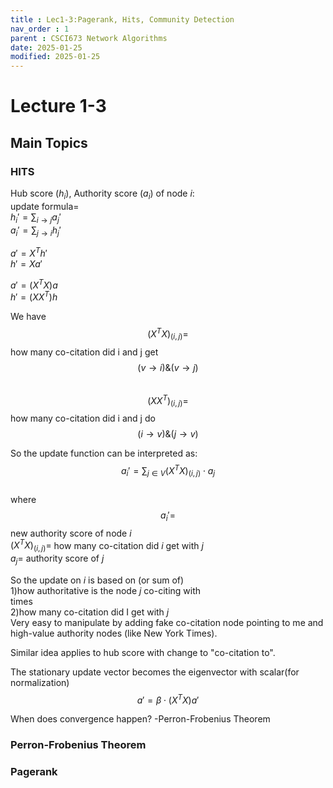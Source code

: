 ```yaml
---
title : Lec1-3:Pagerank, Hits, Community Detection
nav_order : 1
parent : CSCI673 Network Algorithms
date: 2025-01-25
modified: 2025-01-25
---
```

# Lecture 1-3
## Main Topics
### HITS
Hub score ($h_i$), Authority score ($a_i$) of node $i$:  
update formula=  
$h_i' = \sum_{i \to j} a_j'$  
$a_i' = \sum_{j \to i} h_j'$  

$a' = X^T h'$  
$h' = Xa'$ 

$a' = (X^T X) a$  
$h' = (X X^T) h$ 

We have  
$$(X^T X)_{(i,j)} =$$ how many co-citation did i and j get $$(v \to i) \& (v \to j)$$  
$$(X X^T)_{(i,j)} =$$ how many co-citation did i and j do $$(i \to v) \& (j \to v)$$

So the update function can be interpreted as:  
$$a_i' = \sum_{j \in V} (X^TX)_{(i,j)} \cdot a_j$$  
where  
$$a_i'=$$ new authority score of node $i$  
$(X^TX)_{(i,j)} =$ how many co-citation did $i$ get with $j$  
$a_j=$ authority score of $j$  

So the update on $i$ is based on (or sum of)   
1)how authoritative is the node $j$ co-citing with  
times  
2)how many co-citation did I get with $j$  
Very easy to manipulate by adding fake co-citation node pointing to me and high-value authority nodes (like New York Times).

Similar idea applies to hub score with change to "co-citation to".  

The stationary update vector becomes the eigenvector with scalar(for normalization)  
$$a' = \beta \cdot (X^T X) a'$$ 

When does convergence happen? 
-Perron-Frobenius Theorem
### Perron-Frobenius Theorem
### Pagerank


### 